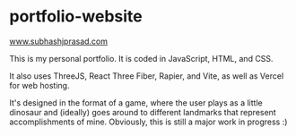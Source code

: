 # portfolio-website
www.subhashjprasad.com

This is my personal portfolio. It is coded in JavaScript, HTML, and CSS.

It also uses ThreeJS, React Three Fiber, Rapier, and Vite, as well as Vercel for web hosting.

It's designed in the format of a game, where the user plays as a little dinosaur and (ideally) goes around to different landmarks that represent accomplishments of mine. Obviously, this is still a major work in progress :)
